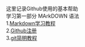 这里记录Github使用的基本帮助<br>
学习第一部分 MArkDOWN 语法<br>
1.[Markdown学习教程](https://www.jianshu.com/p/191d1e21f7ed "简书markdown学习教程")<br>
2.[Github注册](https://blog.csdn.net/weixin_42693104/article/details/82584849)<br>
3.[git简明教程](http://www.runoob.com/git/git-tutorial.html)<br>
